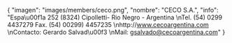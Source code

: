 {
    "imagen": "images/members/ceco.png",
    "nombre": "CECO S.A.",
    "info": "Espa\u00f1a 252 (8324) Cipolletti- Rio Negro - Argentina   \nTel. (54) 0299 4437279 Fax. (54) 00299) 4457235   \nhttp://www.cecoargentina.com   \nContacto: Gerardo Salvad\u00f3   \nMail: gsalvado@cecoargentina.com"
}
